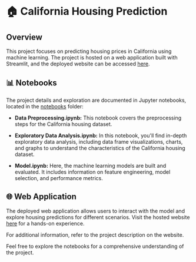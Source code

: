 # 🏠 California Housing Prediction

## Overview

This project focuses on predicting housing prices in California using machine learning. The project is hosted on a web application built with Streamlit, and the deployed website can be accessed [here](https://pujanpaudel-cal-housing.hf.space).

## 📊 Notebooks

The project details and exploration are documented in Jupyter notebooks, located in the [notebooks](./notebooks) folder:

- **Data Preprocessing.ipynb:** This notebook covers the preprocessing steps for the California housing dataset.

- **Exploratory Data Analysis.ipynb:** In this notebook, you'll find in-depth exploratory data analysis, including data frame visualizations, charts, and graphs to understand the characteristics of the California housing dataset.

- **Model.ipynb:** Here, the machine learning models are built and evaluated. It includes information on feature engineering, model selection, and performance metrics.

## 🌐 Web Application

The deployed web application allows users to interact with the model and explore housing predictions for different scenarios. Visit the hosted website [here](https://pujanpaudel-cal-housing.hf.space) for a hands-on experience.

For additional information, refer to the project description on the website.

Feel free to explore the notebooks for a comprehensive understanding of the project.
